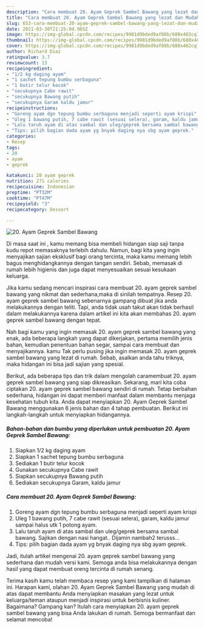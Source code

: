 ```yaml
---
description: "Cara membuat 20. Ayam Geprek Sambel Bawang yang lezat dan Mudah Dibuat"
title: "Cara membuat 20. Ayam Geprek Sambel Bawang yang lezat dan Mudah Dibuat"
slug: 653-cara-membuat-20-ayam-geprek-sambel-bawang-yang-lezat-dan-mudah-dibuat
date: 2021-03-30T21:25:04.965Z
image: https://img-global.cpcdn.com/recipes/9981d9bded9af08b/680x482cq70/20-ayam-geprek-sambel-bawang-foto-resep-utama.jpg
thumbnail: https://img-global.cpcdn.com/recipes/9981d9bded9af08b/680x482cq70/20-ayam-geprek-sambel-bawang-foto-resep-utama.jpg
cover: https://img-global.cpcdn.com/recipes/9981d9bded9af08b/680x482cq70/20-ayam-geprek-sambel-bawang-foto-resep-utama.jpg
author: Richard Diaz
ratingvalue: 3.7
reviewcount: 13
recipeingredient:
- "1/2 kg daging ayam"
- "1 sachet tepung bumbu serbaguna"
- "1 butir telur kocok"
- "secukupnya Cabe rawit"
- "secukupnya Bawang putih"
- "secukupnya Garam kaldu jamur"
recipeinstructions:
- "Goreng ayam dgn tepung bumbu serbaguna menjadi seperti ayam krispi"
- "Uleg 1 bawang putih, 7 cabe rawit (sesuai selera), garam, kaldu jamur sampai halus utk 1 potong ayam."
- "Lalu taruh ayam di atas sambal dan uleg/geprek bersama sambal bawang. Sajikan dengan nasi hangat.. Dijamin nambah2 terusss..."
- "Tips: pilih bagian dada ayam yg bnyak daging nya sbg ayam geprek."
categories:
- Resep
tags:
- 20
- ayam
- geprek

katakunci: 20 ayam geprek 
nutrition: 271 calories
recipecuisine: Indonesian
preptime: "PT32M"
cooktime: "PT47M"
recipeyield: "3"
recipecategory: Dessert

---
```



![20. Ayam Geprek Sambel Bawang](https://img-global.cpcdn.com/recipes/9981d9bded9af08b/680x482cq70/20-ayam-geprek-sambel-bawang-foto-resep-utama.jpg)

Di masa  saat ini , kamu memang bisa membeli hidangan siap saji tanpa kudu repot memasaknya terlebih dahulu. Namun, bagi kita yang ingin menyajikan sajian eksklusif bagi orang tercinta, maka kamu memang lebih bagus menghidangkannya dengan tangan sendiri. Sebab, memasak di rumah lebih higienis dan juga dapat menyesuaikan sesuai kesukaan keluarga.

Jika kamu sedang mencari inspirasi cara membuat 20. ayam geprek sambel bawang yang nikmat dan sederhana,maka di sinilah tempatnya. Resep 20. ayam geprek sambel bawang  sebenarnya gampang dibuat jika anda melakukannya dengan teliti. Tapi, anda tidak usah takut akan tidak berhasil dalam melakukannya 
karena dalam artikel ini kita akan membahas 20. ayam geprek sambel bawang dengan tepat.  



Nah bagi kamu yang ingin memasak 20. ayam geprek sambel bawang yang enak, ada beberapa langkah yang dapat dikerjakan, pertama memilih jenis bahan, kemudian penentuan bahan segar, sampai cara membuat dan menyajikannya. kamu Tak perlu pusing jika ingin memasak 20. ayam geprek sambel bawang yang lezat di rumah. Sebab, asalkan anda  tahu triknya, maka hidangan ini bisa jadi sajian yang spesial.

Berikut, ada beberapa tips dan trik dalam mengolah caramembuat 20. ayam geprek sambel bawang yang siap dikreasikan. Sekarang, mari kita coba ciptakan 20. ayam geprek sambel bawang sendiri di rumah. Tetap berbahan sederhana, hidangan ini dapat memberi manfaat dalam membantu menjaga kesehatan tubuh kita. Anda dapat menyiapkan 20. Ayam Geprek Sambel Bawang menggunakan 6 jenis bahan dan 4 tahap pembuatan. Berikut ini langkah-langkah untuk menyiapkan hidangannya.

<!--inarticleads1-->

##### Bahan-bahan dan bumbu yang diperlukan untuk pembuatan 20. Ayam Geprek Sambel Bawang:

1. Siapkan 1/2 kg daging ayam
1. Siapkan 1 sachet tepung bumbu serbaguna
1. Sediakan 1 butir telur kocok
1. Gunakan secukupnya Cabe rawit
1. Siapkan secukupnya Bawang putih
1. Sediakan secukupnya Garam, kaldu jamur




<!--inarticleads2-->

##### Cara membuat 20. Ayam Geprek Sambel Bawang:

1. Goreng ayam dgn tepung bumbu serbaguna menjadi seperti ayam krispi
1. Uleg 1 bawang putih, 7 cabe rawit (sesuai selera), garam, kaldu jamur sampai halus utk 1 potong ayam.
1. Lalu taruh ayam di atas sambal dan uleg/geprek bersama sambal bawang. Sajikan dengan nasi hangat.. Dijamin nambah2 terusss...
1. Tips: pilih bagian dada ayam yg bnyak daging nya sbg ayam geprek.




Jadi, itulah artikel mengenai  20. ayam geprek sambel bawang  yang sederhana dan mudah versi kami. Semoga anda bisa melakukannya dengan hasil yang dapat membuat oreng tercinta di rumah senang. 

Terima kasih kamu telah membaca resep yang kami tampilkan di halaman ini. Harapan kami, olahan  20. Ayam Geprek Sambel Bawang yang mudah di atas dapat membantu Anda menyiapkan masakan yang lezat untuk keluarga/teman ataupun menjadi inspirasi untuk berbisnis kuliner. Bagaimana? Gampang kan? Itulah cara menyiapkan 20. ayam geprek sambel bawang yang bisa Anda lakukan di rumah. Semoga bermanfaat dan selamat mencoba!

